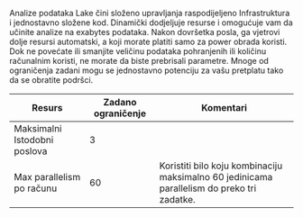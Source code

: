 Analize podataka Lake čini složeno upravljanja raspodijeljeno Infrastruktura i jednostavno složene kod. Dinamički dodjeljuje resurse i omogućuje vam da učinite analize na exabytes podataka. Nakon dovršetka posla, ga vjetrovi dolje resursi automatski, a koji morate platiti samo za power obrada koristi. Dok ne povećate ili smanjite veličinu podataka pohranjenih ili količinu računalnim koristi, ne morate da biste prebrisali parametre. Mnoge od ograničenja zadani mogu se jednostavno potenciju za vašu pretplatu tako da se obratite podršci. 

**Resurs** | **Zadano ograničenje** | **Komentari**
-------- | ------------- | -------------
Maksimalni Istodobni poslova | 3 
Max parallelism po računu | 60 | Koristiti bilo koju kombinaciju maksimalno 60 jedinicama parallelism do preko tri zadatke.
